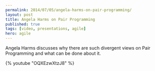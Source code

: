 ```yaml
---
permalink: 2014/07/05/angela-harms-on-pair-programming/
layout: post
title: Angela Harms on Pair Programming
published: true
tags: [video, presentations, agile]
hero: agile
---
```


Angela Harms discusses why there are such divergent views on Pair Programming
and what can be done about it.

{% youtube "OQXEzwXtzJ8" %}
